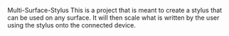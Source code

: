 Multi-Surface-Stylus
This is a project that is meant to create a stylus that can be used on any surface.
It will then scale what is written by the user using the stylus onto the connected device.
